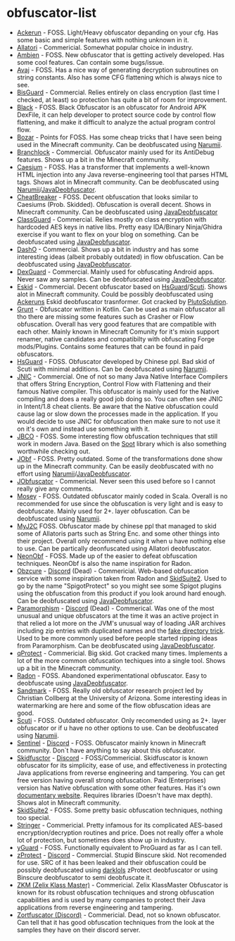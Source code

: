 # obfuscator-list
* [Ackerun](https://github.com/YumeGod/AckerunObfOpenSource) - FOSS. Light/Heavy obfuscator depanding on your cfg. Has some basic and simple features with nothing unknown in it.
* [Allatori](http://www.allatori.com/) - Commericial. Somewhat popular choice in industry.
* [Ambien](https://github.com/iiiiiiiris/Ambien) - FOSS. New obfuscator that is getting actively developed. Has some cool features. Can contain some bugs/issue.
* [Avaj](https://github.com/cg-dot/avaj) - FOSS. Has a nice way of generating decryption subroutines on string constants. Also has some CFG flattening which is always nice to see.
* [BisGuard](http://www.bisguard.com/) - Commercial. Relies entirely on class encryption (last time I checked, at least) so protection has quite a bit of room for improvement.
* [Black](https://github.com/CodingGay/BlackObfuscator) - FOSS. Black Obfuscator is an obfuscator for Android APK DexFile, it can help developer to protect source code by control flow flattening, and make it difficult to analyze the actual program control flow.
* [Bozar](https://github.com/vimasig/Bozar) - Points for FOSS. Has some cheap tricks that I have seen being used in the Minecraft community. Can be deobfuscated using [Narumii](https://github.com/narumii/Deobfuscator).
* [Branchlock](https://branchlock.net/) - Commercial. Obfuscator mainly used for its AntiDebug features. Shows up a bit in the Minecraft community.
* [Caesium](https://github.com/sim0n/Caesium) - FOSS. Has a transformer that implements a well-known HTML injection into any Java reverse-engineering tool that parses HTML tags. Shows alot in Minecraft community. Can be deobfuscated using [Narumii](https://github.com/narumii/Deobfuscator)/[JavaDeobfuscator](https://github.com/java-deobfuscator/deobfuscator). 
* [CheatBreaker](https://github.com/CheatBreaker/Obf) - FOSS. Decent obfuscation that looks similar to Caesiums (Prob. Skidded). Obfuscation is overall decent. Shows in Minecraft community. Can be deobfuscated using [JavaDeobfuscator](https://github.com/java-deobfuscator/deobfuscator)
* [ClassGuard](https://zenofx.com/classguard/) - Commercial. Relies mostly on class encryption with hardcoded AES keys in native libs. Pretty easy IDA/Binary Ninja/Ghidra exercise if you want to flex on your blog on something. Can be deobfuscated using [JavaDeobfuscator](https://github.com/java-deobfuscator/deobfuscator).
* [DashO](https://www.preemptive.com/products/dasho/overview) - Commercial. Shows up a bit in industry and has some interesting ideas (albeit probably outdated) in flow obfuscation. Can be deobfuscated using [JavaDeobfuscator](https://github.com/java-deobfuscator/deobfuscator).
* [DexGuard](https://www.guardsquare.com/dexguard) - Commercial. Mainly used for obfuscating Android apps. Never saw any samples. Can be deobfuscated using [JavaDeobfuscator](https://github.com/java-deobfuscator/deobfuscator).
* [Eskid](https://github.com/PlutoSolutions/EskidRewrite) - Commercial. Decent obfuscator based on [HsGuard](https://github.com/3000IQPlay/HsGuard-Obfuscator)/[Scuti](https://github.com/netindev/scuti/tree/master). Shows alot in Minecraft community. Could be possibly deobfuscated using [Ackeruns](https://github.com/AckerRun1337) Eskid deobfuscator trasnformer. Got cracked by [PlutoSolution](https://github.com/PlutoSolutions).
* [Grunt](https://github.com/SpartanB312/Grunt) - Obfuscator written in Kotlin. Can be used as main obfuscator all tho there are missing some features such as Crasher or Flow obfuscation. Overall has very good features that are compatible with each other. Mainly known in Minecraft Comunity for it's mixin support renamer, native candidates and compatibilty with obfuscating Forge mods/Plugins. Contains some features that can be found in paid obfuscators.
* [HsGuard](https://github.com/3000IQPlay/HsGuard-Obfuscator) - FOSS. Obfuscator developed by Chinese ppl. Bad skid of Scuti with minimal additions. Can be deobfuscated using [Narumii](https://github.com/narumii/Deobfuscator).
* [JNIC](https://jnic.dev) - Commercial. One of not so many Java Native Interface Compilers that offers String Encryption, Control Flow with Flattening and their famous Native compiler. This obfuscator is mainly used for the Native compiling and does a really good job doing so. You can often see JNIC in Intent/1.8 cheat clients. Be aware that the Native obfuscation could cause lag or slow down the processes made in the application. If you would decide to use JNIC for obfuscation then make sure to not use it on it's own and instead use something with it.
* [JBCO](http://www.sable.mcgill.ca/JBCO/) - FOSS. Some interesting flow obfuscation techniques that still work in modern Java. Based on the [Soot](https://github.com/soot-oss/soot) library which is also something worthwhile checking out.
* [JObf](https://github.com/superblaubeere27/obfuscator) - FOSS. Pretty outdated. Some of the transformations done show up in the Minecraft community. Can be easily deobfuscated with no effort using [Narumii](https://github.com/narumii/Deobfuscator)/[JavaDeobfuscator](https://github.com/java-deobfuscator/deobfuscator).
* [JObfuscator](https://www.pelock.com/products/jobfuscator) - Commericial. Never seen this used before so I cannot really give any comments.
* [Mosey](https://github.com/Hippo/Mosey) - FOSS. Outdated obfuscator mainly coded in Scala. Overall is no recommended for use since the obfuscation is very light and is easy to deobfuscate. Mainly used for 2+. layer obfuscation. Can be deobfuscated using [Narumii](https://github.com/narumii/Deobfuscator).
* [MyJ2C](https://github.com/MyJ2c/Open-MyJ2c) FOSS. Obfuscator made by chinese ppl that managed to skid some of Allatoris parts such as String Enc. and some other things into their project. Overall only recommend using it when u have nothing else to use. Can be partically deonfuscated using Allatori deobfuscator.
* [NeonObf](https://github.com/MoofMonkey/NeonObf) - FOSS.  Made up of the easier to defeat obfuscation techniques.  NeonObf is also the name inspiration for Radon.
* [Obzcure](https://obzcu.re/) - [Discord](https://discordapp.com/invite/fUCPxq8) (Dead) - Commericial. Web-based obfuscation service with some inspiration taken from Radon and [SkidSuite2](https://github.com/GenericException/SkidSuite/tree/master/archive/skidsuite-2). Used to go by the name "SpigotProtect" so you might see some Spigot plugins using the obfuscation from this product if you look around hard enough. Can be deobfuscated using [JavaDeobfuscator](https://github.com/java-deobfuscator/deobfuscator). 
* [Paramorphism](https://paramorphism.dev/) - [Discord](https://discordapp.com/invite/k9DPvEy) (Dead) - Commerical. Was one of the most unusual and unique obfuscators at the time it was an active project in that relied a lot more on the JVM's unusual way of loading JAR archives including zip entries with duplicated names and the [fake directory trick](https://github.com/x4e/fakedirectory). Used to be more commonly used before people started ripping ideas from Paramorphism. Can be deobfuscated using [JavaDeobfuscator](https://github.com/java-deobfuscator/deobfuscator).
* [qProtect](https://mdma.dev/) - Commericial. Big skid. Got cracked many times. Implements a lot of the more common obfuscation techiques into a single tool. Shows up a bit in the Minecraft community.
* [Radon](https://github.com/ItzSomebody/radon) - FOSS. Abandoned experimentational obfuscator. Easy to deobfuscate using [JavaDeobfuscator](https://github.com/java-deobfuscator/deobfuscator).
* [Sandmark](http://sandmark.cs.arizona.edu) - FOSS. Really old obfuscator research project led by Christian Collberg at the University of Arizona. Some interesting ideas in watermarking are here and some of the flow obfuscation ideas are good.
* [Scuti](https://github.com/netindev/scuti) - FOSS. Outdated obfuscator. Only recomended using as 2+. layer obfuscator or if u have no other options to use. Can be deobfuscated using [Narumii](https://github.com/narumii/Deobfuscator).
* [Sentinel](https://cdn.discordapp.com/attachments/972906162641076317/972942077669310556/SentinelObf-1.0-SNAPSHOT-all-obf.jar) - [Discord](https://discord.gg/hHdkA2RuF6) - FOSS. Obfuscator mainly known in Minecraft community. Don`t have anything to say about this obfuscator.
* [Skidfusctor](https://github.com/skidfuscatordev/skidfuscator-java-obfuscator) - [Discord](https://discord.gg/srFPwUPFX3) - FOSS/Commericial. Skidfuscator is known obfuscator for its simplicity, ease of use, and effectiveness in protecting Java applications from reverse engineering and tampering. You can get free version having overall strong obfuscation. Paid (Enterprises) version has Native obfuscation with some other features. Has it's own [documentary website](https://skidfuscator.dev/docs/). Requires libraries (Doesn't have max depth). Shows alot in Minecraft community.
* [SkidSuite2](https://github.com/GenericException/SkidSuite/tree/master/archive/skidsuite-2) - FOSS. Some pretty basic obfuscation techniques, nothing too special.
* [Stringer](https://jfxstore.com/stringer/) - Commericial. Pretty infamous for its complicated AES-based encryption/decryption routines and price. Does not really offer a whole lot of protection, but sometimes does show up in industry.  
* [yGuard](https://www.yworks.com/products/yguard) - FOSS. Functionally equivalent to ProGuard as far as I can tell.
* [zProtect](https://github.com/JessSystemV/zProtect) - [Discord](https://discord.com/invite/dnGKGuwvGH) - Commercial. Stupid Binscure skid. Not recomended for use. SRC of it has been leaked and their obfuscation could be possibly deobfuscated using [darklols](https://github.com/darklol9) zProtect deobfuscator or using Binscure deobfuscator to semi deobfuscate it.
* [ZKM (Zelix Klass Master)](https://github.com/JessSystemV/zProtect) - Commericial. Zelix KlassMaster Obfuscator is known for its robust obfuscation techniques and strong obfuscation capabilities and is used by many companies to protect their Java applications from reverse engineering and tampering.
* [Zortfuscator (Discord)](https://discord.gg/A3wsGKWGSc) - Commericial. Dead, not so known obfuscator. Can tell that it has good obfuscation techniques from the look at the samples they have on their discord server.
